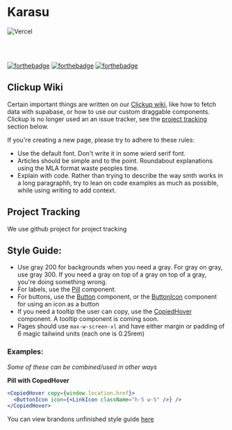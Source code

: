 # Karasu
![Vercel](https://therealsujitk-vercel-badge.vercel.app/?app=karasu&style=for-the-badge&logo=true) 

<br />
<br />

[![forthebadge](https://forthebadge.com/images/badges/uses-badges.svg)](https://forthebadge.com) [![forthebadge](https://forthebadge.com/images/badges/powered-by-black-magic.svg)](https://forthebadge.com) [![forthebadge](https://forthebadge.com/images/badges/it-works-why.svg)](https://forthebadge.com)

## Clickup Wiki

Certain important things are written on our [Clickup wiki](https://app.clickup.com/42080348/docs), like how to fetch data with supabase, or how to use our custom draggable components. Clickup is no longer used an an issue tracker, see the [project tracking](#project-tracking) section below. 

If you're creating a new page, please try to adhere to these rules:
- Use the default font. Don't write it in some wierd serif font.
- Articles should be simple and to the point. Roundabout explanations using the MLA format waste peoples time.
- Explain with code. Rather than trying to describe the way smth works in a long paragraphh, try to lean on code examples as much as possible, while using writing to add context.

## Project Tracking

We use github project for project tracking

## Style Guide:

- Use gray 200 for backgrounds when you need a gray. For gray on gray, use gray 300. If you need a gray on top of a gray on top of a gray, you're doing something wrong. 
- For labels, use the [Pill](https://github.com/CoursifyStudios/karasu/blob/main/components/misc/pill.tsx#L5-L32) component.
- For buttons, use the [Button](https://github.com/CoursifyStudios/karasu/blob/main/components/misc/button.tsx#L5-L13) component, or the [ButtonIcon](https://github.com/CoursifyStudios/karasu/blob/main/components/misc/button.tsx#L23-L45) component for using an icon as a button
- If you need a tooltip the user can copy, use the [CopiedHover](https://github.com/CoursifyStudios/karasu/blob/main/components/misc/pill.tsx#L34-L72) component. A tooltip component is coming soon.
- Pages should use `max-w-screen-xl` and have either margin or padding of 6 magic tailwind units (each one is 0.25rem)

### Examples:

*Some of these can be combined/used in other ways*

**Pill with CopedHover**
```jsx
<CopiedHover copy={window.location.href}>
  <ButtonIcon icon={<LinkIcon className="h-5 w-5" />} />
</CopiedHover>
```

You can view brandons unfinished style guide [here](https://app.clickup.com/42080348/v/dc/18462w-160/18462w-300)
